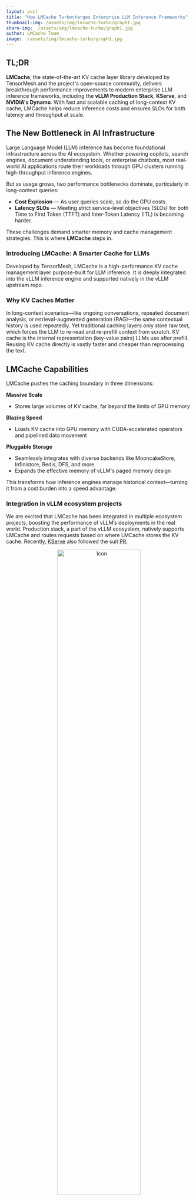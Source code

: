 ```yaml
---
layout: post
title: "How LMCache Turbocharges Enterprise LLM Inference Frameworks"
thumbnail-img: /assets/img/lmcache-turbo/graph1.jpg
share-img:  /assets/img/lmcache-turbo/graph1.jpg
author: LMCache Team
image:  /assets/img/lmcache-turbo/graph1.jpg
---
```


## TL;DR

**LMCache**, the state-of-the-art KV cache layer library developed by TensorMesh and the project's open-source community, delivers breakthrough performance improvements to modern enterprise LLM inference frameworks, including the **vLLM Production Stack**, **KServe**, and **NVIDIA's Dynamo**. With fast and scalable caching of long-context KV cache, LMCache helps reduce inference costs and ensures SLOs for both latency and throughput at scale.

## The New Bottleneck in AI Infrastructure

Large Language Model (LLM) inference has become foundational infrastructure across the AI ecosystem. Whether powering copilots, search engines, document understanding tools, or enterprise chatbots, most real-world AI applications route their workloads through GPU clusters running high-throughput inference engines.

But as usage grows, two performance bottlenecks dominate, particularly in long-context queries:

- **Cost Explosion** — As user queries scale, so do the GPU costs.
- **Latency SLOs** — Meeting strict service-level objectives (SLOs) for both Time to First Token (TTFT) and Inter-Token Latency (ITL) is becoming harder.


These challenges demand smarter memory and cache management strategies. This is where **LMCache** steps in.

### Introducing LMCache: A Smarter Cache for LLMs

Developed by TensorMesh, LMCache is a high-performance KV cache management layer purpose-built for LLM inference. It is deeply integrated into the vLLM inference engine and supported natively in the vLLM upstream repo.

### Why KV Caches Matter

In long-context scenarios—like ongoing conversations, repeated document analysis, or retrieval-augmented generation (RAG)—the same contextual history is used repeatedly. Yet traditional caching layers only store raw text, which forces the LLM to re-read and re-prefill context from scratch.
KV cache is the internal representation (key-value pairs) LLMs use after prefill. Reusing KV cache directly is vastly faster and cheaper than reprocessing the text.

## LMCache Capabilities

LMCache pushes the caching boundary in three dimensions:

**Massive Scale**
- Stores large volumes of KV cache, far beyond the limits of GPU memory
  
**Blazing Speed**
- Loads KV cache into GPU memory with CUDA-accelerated operators and pipelined data movement

**Pluggable Storage**
- Seamlessly integrates with diverse backends like MooncakeStore, Infinistore, Redis, DFS, and more
- Expands the effective memory of vLLM's paged memory design


This transforms how inference engines manage historical context—turning it from a cost burden into a speed advantage.

### Integration in vLLM ecosystem projects

We are excited that LMCache has been integrated in multiple ecosystem projects, boosting the performance of vLLM’s deployments in the real world. Production stack, a part of the vLLM ecosystem, natively supports LMCache and routes requests based on where LMCache stores the KV cache. Recently, [KServe](https://github.com/kserve/kserve) also followed the suit [PR](https://github.com/kserve/kserve/pull/4320). 

<div align="center">
<img src="/assets/img/lmcache-turbo/graph1.jpg" alt="Icon" style="width: 67%; vertical-align:middle;">
<p><em>LMCache architecture graph</em></p>
</div>

We are also excited to partner with more ecosystem projects. Please contact us for collaborations! 

## Performance Benchmarking
LMCache is not just theory—it delivers tangible performance gains across real workloads.
*Feel free to reach out to us if versions of these inference frameworks are available. We will be happy to rerun and update the evaluation results.*

### 📌 Real Usage (ShareGPT Trace)
On real-world traces from ShareGPT conversations, LMCache enables high KV reuse across multiple users and sessions, slashing both cost and latency.

Workload description: We randomly selected 200 users from the ShareGPT trace who have more than five rounds of conversation. The first two rounds are treated as context history, and from the third round onward, users send requests in a round‑robin sequence. 

Workload generator script is [here](https://github.com/LMCache/LMBenchmark/tree/main/sharegpt).

Model and hardware setup:
- Model: meta-llama/Llama-3.1-70B-Instruct
- Hardware: 2x A100 (80G)

vLLM & versions and launch scripts
- vLLM Production Stack v0 (0.7.3): [script w/o LMCache](https://github.com/LMCache/LMBenchmark/blob/main/configs/April2025/70B/vllm.yaml), [script w/ LMCache](https://github.com/LMCache/LMBenchmark/blob/main/configs/April2025/70B/lmcache.yaml)
- vLLM Production Stack v1 (0.8.4): [script w/o LMCache](https://github.com/LMCache/LMBenchmark/blob/main/configs/April2025/70B/start_vllm_v1.sh), [script w/ LMCache](https://github.com/LMCache/LMBenchmark/blob/main/configs/April2025/70B/lmcache.yaml)
- Dynamo: [script w/o LMCache](https://github.com/LMCache/LMBenchmark/blob/main/configs/April2025/70B/agg_router_70B_0.8.4.yaml) (We simulated the performance of Dynamo with LMCache by assuming LMCache has the same improvement as in vLLM v0 production stack, because Dynamo uses the same vLLM version).

<div align="center">
<img src="/assets/img/lmcache-turbo/graph2.jpg" alt="Icon" style="width: 87%; vertical-align:middle;">
<p><em>LMCache’s reduction in time to first token (TTFT)</em></p>
</div>


<div align="center">
<img src="/assets/img/lmcache-turbo/graph3.jpg" alt="Icon" style="width: 87%; vertical-align:middle;">
<p><em>LMCache’s reduction in inter-token latency (ITL)</em></p>
</div>


### 💬 Chat (Long Input → Short Output)
In chatbot-style workloads with long conversational histories and short generation outputs, LMCache minimizes redundant prefill time, yielding low TTFT even under high concurrency.

Workload description: Inspired by our production deployments, we create workloads that emulate a typical chat-bot document analysis workload. By default, each LLM query input has 20K tokens and a unique question, and the LLM output is an answer of 100 tokens. The context of each query is randomly selected from 15 documents, and to prevent the same document being queried too many times, each document is used as the context in only about 20 LLM inputs.

Workload generator script is [here](https://github.com/LMCache/LMBenchmark/blob/main/synthetic-multi-round-qa/long_input_short_output_run.sh).

Model and hardware setup: 
- Model: meta-llama/Llama-3.1-8B-Instruct
- Hardware: 1x A100 (40G)

vLLM & versions and launch scripts
vLLM Production Stack v0 (0.7.3): [script w/o LMCache](https://github.com/LMCache/LMBenchmark/blob/main/configs/April2025/8B/vllm.yaml), [script w/ LMCache](https://github.com/LMCache/LMBenchmark/blob/main/configs/April2025/8B/lmcache.yaml)
vLLM Production Stack v1 (0.8.4): [script w/o LMCache](https://github.com/LMCache/LMBenchmark/blob/main/configs/April2025/8B/start_vllm_v1.sh), [script w/ LMCache](https://github.com/LMCache/LMBenchmark/blob/main/configs/April2025/8B/start_lmcache_v1.sh)
Dynamo: [script w/o LMCache](https://github.com/LMCache/LMBenchmark/blob/main/configs/April2025/8B/agg_router_8B_0.8.4.yaml) (We simulated the performance of Dynamo with LMCache by assuming LMCache has the same improvement as in vLLM v0 production stack, because Dynamo uses the same vLLM version).

<div align="center">
<img src="/assets/img/lmcache-turbo/graph6.jpg" alt="Icon" style="width: 87%; vertical-align:middle;">
<p><em>LMCache’s reduction in time to first token (TTFT)</em></p>
</div>

<div align="center">
<img src="/assets/img/lmcache-turbo/graph7.jpg" alt="Icon" style="width: 87%; vertical-align:middle;">
<p><em>LMCache’s reduction in inter-token latency (ITL)</em></p>
</div>

### 📄 Document Analysis (Short Input → Short Output)
For tasks like document Q&A or classification, where input contexts are short but frequently repeated, LMCache avoids reprocessing and boosts throughput significantly.

Workload description: Inspired by our production deployments, we create workloads that emulate a typical chat-bot document analysis workload. By default, each LLM query input has around 400 tokens and a unique question, and the LLM output is an answer of 20 tokens. The context of each query is randomly selected from 320 documents, and to prevent the same document being queried too many times, each document is used as the context in only about 20 LLM inputs.

Workload generator script is [here](https://github.com/LMCache/LMBenchmark/blob/main/synthetic-multi-round-qa/short_input_short_output.sh).

Model and hardware setup: 
- Model: meta-llama/Llama-3.1-70B-Instruct
- Hardware: 2x A100 (80G)

vLLM & versions and launch scripts are same as ShareGPT experiment


<div align="center">
<img src="/assets/img/lmcache-turbo/graph4.jpg" alt="Icon" style="width: 87%; vertical-align:middle;">
<p><em>LMCache’s reduction in time to first token (TTFT)</em></p>
</div>

<div align="center">
<img src="/assets/img/lmcache-turbo/graph5.jpg" alt="Icon" style="width: 87%; vertical-align:middle;">
<p><em>LMCache’s reduction in inter-token latency (ITL)</em></p>
</div>


## More Performance Wins
LMCache is also a leader in next-gen LLM system design, thanks to:

### 🚀 State-of-the-Art Prefill-Decoding Disaggregation

As detailed [here](https://blog.lmcache.ai/2025-04-29-pdbench/), LMCache supports **disaggregated prefill (DP)**, separating the KV generation and decoding stages of inference. This minimizes cross-interference and supports consistent decoding latency even under high load, achieving:
- Up to **2.3× throughput** improvement
- Smooth ITL under mixed job types
- Compatibility with DP-aware schedulers in vLLM and Dynamo


### 📚 High-Speed RAG Support
As shown in this [blog](https://blog.lmcache.ai/2025-03-31-eurosys/), LMCache accelerates RAG pipelines by caching post-retrieval context embeddings in KV form, enabling:
- Up to *4.5× higher throughput* on RAG workloads
- Faster recall from remote memory layers
- Low-latency generation even with dynamic retrieval


## Join the LMCache Ecosystem
LMCache is rapidly expanding its integration footprint. In addition to vLLM production stack and KServe, it’s in the process of being integrated in NVIDIA’s **Dynamo**, a modular framework for distributed LLM inference. Together, they demonstrate the power of composable open-source stacks for enterprise AI deployment. 

We’re actively seeking partnerships with LLM inference frameworks and cloud providers interested in:

- KV cache optimization
- Disaggregated inference pipelines
- High-efficiency on-prem or VPC-based deployments


Let's make AI infrastructure faster, cheaper, and smarter—together.

Try LMCache: https://github.com/LMCache/LMCache
Follow us on [Linkedin](https://www.linkedin.com/company/lmcache-lab/?viewAsMember=true), [Twitter](https://x.com/lmcache)

